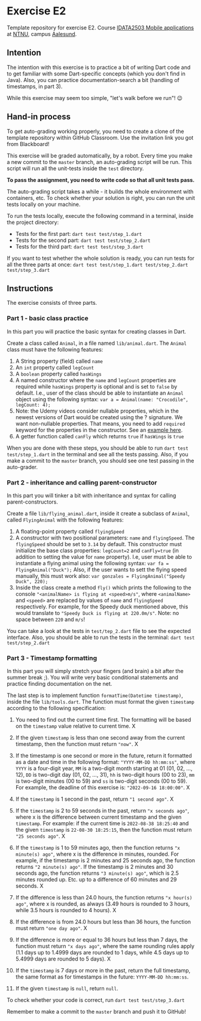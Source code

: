 # Exercise E2

Template repository for exercise E2.
Course [IDATA2503 Mobile applications](https://www.ntnu.edu/studies/courses/IDATA2503) at [NTNU](https://ntnu.edu),
campus [Aalesund](https://www.ntnu.edu/alesund).

## Intention

The intention with this exercise is to practice a bit of writing Dart code and to get familiar with some Dart-specific
concepts (which you don't find in Java). Also, you can practice documentation-search a bit (handling of timestamps, in
part 3).

While this exercise may seem too simple, "let's walk before we run"! 😉

## Hand-in process

To get auto-grading working properly, you need to create a clone of the template repository within GitHub Classroom. Use
the invitation link you got from Blackboard!

This exercise will be graded automatically, by a robot. Every time you make a new commit to the `master` branch, an
auto-grading script will be run. This script will run all the unit-tests inside the `test` directory.

**To pass the assignment, you need to write code so that all unit tests pass.**

The auto-grading script takes a while - it builds the whole environment with containers, etc. To check whether your
solution is right, you can run the unit tests locally on your machine.

To run the tests locally, execute the following command in a terminal, inside the project directory:

- Tests for the first part: `dart test test/step_1.dart`
- Tests for the second part: `dart test test/step_2.dart`
- Tests for the third part: `dart test test/step_3.dart`

If you want to test whether the whole solution is ready, you can run tests for all the three parts at once:
`dart test test/step_1.dart test/step_2.dart test/step_3.dart`

## Instructions

The exercise consists of three parts.

### Part 1 - basic class practice

In this part you will practice the basic syntax for creating classes in Dart.

Create a class called `Animal`, in a file named `lib/animal.dart`. The `Animal` class must have the following features:

1. A String property (field) called `name`
2. An `int` property called `legCount`
3. A `boolean` property called `hasWings`
4. A named constructor where the `name` and `legCount` properties are required while `hasWings` property is optional and
   is set to `false` by default. I.e., user of the class should be able to instantiate an `Animal` object using the
   following syntax: `var a = Animal(name: "Crocodile", legCount: 4);`
5. Note: the Udemy videos consider nullable properties, which in the newest versions of Dart would be created using
   the ? signature. We want non-nullable properties. That means, you need to add `required` keyword for the properties
   in the constructor. See
   an [example here](https://www.technicalfeeder.com/2021/11/dart-flutter-constructors-tutorial-with-examples/#toc5).
6. A getter function called `canFly` which returns `true` if `hasWings` is `true`

When you are done with these steps, you should be able to run `dart test test/step_1.dart` in the terminal and see all
the tests passing. Also, if you make a commit to the `master` branch, you should see one test passing in the
auto-grader.

### Part 2 - inheritance and calling parent-constructor

In this part you will tinker a bit with inheritance and syntax for calling parent-constructors.

Create a file `lib/flying_animal.dart`, inside it create a subclass of `Animal`, called `FlyingAnimal` with the
following features:

1. A floating-point property called `flyingSpeed`
2. A constructor with two positional parameters: `name` and `flyingSpeed`. The `flyingSpeed` should be set to `3.14` by
   default. This constructor must initialize the base class properties: `legCount=2` and `canFly=true` (in addition to
   setting the value for `name` property). I.e, user must be able to instantiate a flying animal using the following
   syntax: `var fa = FlyingAnimal("Duck");` Also, if the user wants to sett the flying speed manually, this must work
   also: `var gonzales = FlyingAnimal("Speedy Duck", 220);`
3. Inside the class create a method `fly()` which prints the following to the
   console `"<animalName> is flying at <speed>m/s"`,
   where `<animalName>` and `<speed>` are replaced by values of `name` and `flyingSpeed` respectively. For example, for
   the Speedy duck mentioned above, this would translate to `"Speedy Duck is flying at 220.0m/s"`. Note: no space
   between `220` and `m/s`!

You can take a look at the tests in `test/tep_2.dart` file to see the expected interface. Also, you should be able to
run the tests in the terminal: `dart test test/step_2.dart`

### Part 3 - Timestamp formatting

In this part you will simply stretch your fingers (and brain) a bit after the summer break ;). You will write very basic
conditional statements and practice finding documentation on the net.

The last step is to implement function `formatTime(Datetime timestamp)`, inside the file `lib/tools.dart`. The function
must format the given `timestamp` according to the following specification:

1. You need to find out the current time first. The formatting will be based on the `timestamp` value relative to
   current time. X

2. If the given `timestamp` is less than one second away from the current timestamp, then the function must
   return `"now"`. X

3. If the timestamp is one second or more in the future, return it formatted as a date and time in the following
   format: `"YYYY-MM-DD hh:mm:ss"`, where `YYYY` is a four-digit year, `MM` is a two-digit month starting at 01 (01, 02,
   …,
   12), `DD` is two-digit day (01, 02, …, 31), `hh` is two-digit hours (00 to 23), `mm` is two-digit minutes (00 to 59)
   and `ss`
   is two-digit seconds (00 to 59). For example, the deadline of this exercise is: `"2022-09-16 18:00:00"`. X

4. If the `timestamp` is 1 second in the past, return `"1 second ago"`. X

5. If the `timestamp` is 2 to 59 seconds in the past, return `"x seconds ago"`, where x is the difference between
   current timestamp and the given `timestamp`. For example: if the current time is `2022-08-38 18:25:40` and the
   given `timestamp` is `22-08-30 18:25:15`, then the function must return `"25 seconds ago"`. X

6. If the `timestamp` is 1 to 59 minutes ago, then the function returns `"x minute(s) ago"`, where x is the difference
   in minutes, rounded. For example, if the timestamp is 2 minutes and 25 seconds ago, the function
   returns `"2 minute(s) ago"`. If the timestamp is 2 minutes and 30 seconds ago, the function
   returns `"3 minute(s) ago"`, which is 2.5 minutes rounded up. Etc. up to a difference of 60 minutes and 29 seconds. X

8. If the difference is less than 24.0 hours, the function returns `"x hour(s) ago"`, where x is rounded, as always
   (3.49 hours is rounded to 3 hours, while 3.5 hours is rounded to 4 hours). X

9. If the difference is from 24.0 hours but less than 36 hours, the function must return `"one day ago"`. X

10. If the difference is more or equal to 36 hours but less than 7 days, the function must return `"x days ago"`, where
    the same rounding rules apply (1.1 days up to 1.4999 days are rounded to 1 days, while 4.5 days up to 5.4999 days
    are rounded to 5 days). X

11. If the `timestamp` is 7 days or more in the past, return the full timestamp, the same format as for timestamps in
    the future: `YYYY-MM-DD hh:mm:ss`.

12. If the given `timestamp` is `null`, return `null`.

To check whether your code is correct, run `dart test test/step_3.dart`

Remember to make a commit to the `master` branch and push it to GitHub!